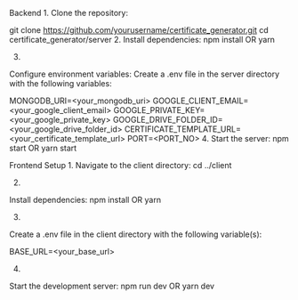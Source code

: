Backend 
1.
Clone the repository:

git clone https://github.com/yourusername/certificate_generator.git
cd certificate_generator/server
2.
Install dependencies: npm install OR yarn

3.
Configure environment variables: Create a .env file in the server directory with the following variables:

MONGODB_URI=<your_mongodb_uri>
GOOGLE_CLIENT_EMAIL=<your_google_client_email>
GOOGLE_PRIVATE_KEY=<your_google_private_key>
GOOGLE_DRIVE_FOLDER_ID=<your_google_drive_folder_id>
CERTIFICATE_TEMPLATE_URL=<your_certificate_template_url>
PORT=<PORT_NO>
4.
Start the server: npm start OR yarn start

Frontend Setup
1.
Navigate to the client directory: cd ../client

2.
Install dependencies: npm install OR yarn

3.
Create a .env file in the client directory with the following variable(s):

BASE_URL=<your_base_url>

4.
Start the development server: npm run dev OR yarn dev
